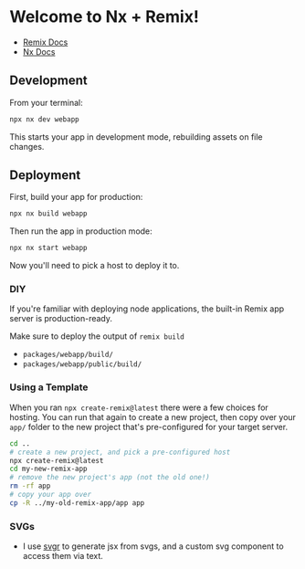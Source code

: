 # Welcome to Nx + Remix!

- [Remix Docs](https://remix.run/docs)
- [Nx Docs](https://nx.dev)

## Development

From your terminal:

```sh
npx nx dev webapp
```

This starts your app in development mode, rebuilding assets on file changes.

## Deployment

First, build your app for production:

```sh
npx nx build webapp
```

Then run the app in production mode:

```sh
npx nx start webapp
```

Now you'll need to pick a host to deploy it to.

### DIY

If you're familiar with deploying node applications, the built-in Remix app server is production-ready.

Make sure to deploy the output of `remix build`

- `packages/webapp/build/`
- `packages/webapp/public/build/`

### Using a Template

When you ran `npx create-remix@latest` there were a few choices for hosting. You can run that again to create a new project, then copy over your `app/` folder to the new project that's pre-configured for your target server.

```sh
cd ..
# create a new project, and pick a pre-configured host
npx create-remix@latest
cd my-new-remix-app
# remove the new project's app (not the old one!)
rm -rf app
# copy your app over
cp -R ../my-old-remix-app/app app
```

### SVGs

- I use [svgr](https://react-svgr.com/docs/remix/) to generate jsx from svgs, and a custom svg component to access them via text.